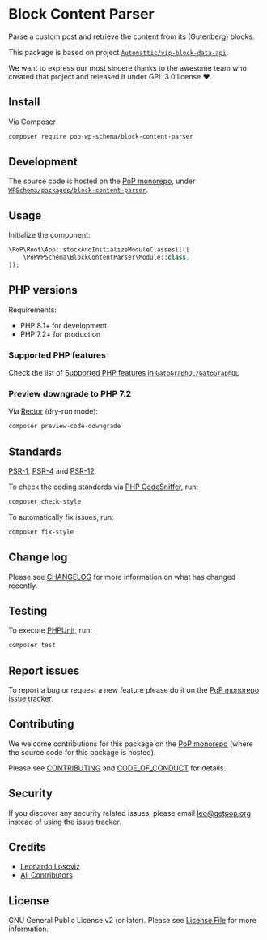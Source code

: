 # Block Content Parser

<!--
[![Build Status][ico-travis]][link-travis]
[![Quality Score][ico-code-quality]][link-code-quality]
[![Software License][ico-license]](LICENSE.md)
[![Latest Version on Packagist][ico-version]][link-packagist]
[![Coverage Status][ico-scrutinizer]][link-scrutinizer]
[![Total Downloads][ico-downloads]][link-downloads]
-->

Parse a custom post and retrieve the content from its (Gutenberg) blocks.

This package is based on project [`Automattic/vip-block-data-api`](https://github.com/Automattic/vip-block-data-api).

We want to express our most sincere thanks to the awesome team who created that project and released it under GPL 3.0 license ❤️.

## Install

Via Composer

``` bash
composer require pop-wp-schema/block-content-parser
```

## Development

The source code is hosted on the [PoP monorepo](https://github.com/GatoGraphQL/GatoGraphQL), under [`WPSchema/packages/block-content-parser`](https://github.com/GatoGraphQL/GatoGraphQL/tree/master/layers/WPSchema/packages/block-content-parser).

## Usage

Initialize the component:

``` php
\PoP\Root\App::stockAndInitializeModuleClasses([([
    \PoPWPSchema\BlockContentParser\Module::class,
]);
```

## PHP versions

Requirements:

- PHP 8.1+ for development
- PHP 7.2+ for production

### Supported PHP features

Check the list of [Supported PHP features in `GatoGraphQL/GatoGraphQL`](https://github.com/GatoGraphQL/GatoGraphQL/blob/master/docs/supported-php-features.md)

### Preview downgrade to PHP 7.2

Via [Rector](https://github.com/rectorphp/rector) (dry-run mode):

```bash
composer preview-code-downgrade
```

## Standards

[PSR-1](https://www.php-fig.org/psr/psr-1), [PSR-4](https://www.php-fig.org/psr/psr-4) and [PSR-12](https://www.php-fig.org/psr/psr-12).

To check the coding standards via [PHP CodeSniffer](https://github.com/squizlabs/PHP_CodeSniffer), run:

``` bash
composer check-style
```

To automatically fix issues, run:

``` bash
composer fix-style
```

## Change log

Please see [CHANGELOG](CHANGELOG.md) for more information on what has changed recently.

## Testing

To execute [PHPUnit](https://phpunit.de/), run:

``` bash
composer test
```

## Report issues

To report a bug or request a new feature please do it on the [PoP monorepo issue tracker](https://github.com/GatoGraphQL/GatoGraphQL/issues).

## Contributing

We welcome contributions for this package on the [PoP monorepo](https://github.com/GatoGraphQL/GatoGraphQL) (where the source code for this package is hosted).

Please see [CONTRIBUTING](CONTRIBUTING.md) and [CODE_OF_CONDUCT](CODE_OF_CONDUCT.md) for details.

## Security

If you discover any security related issues, please email leo@getpop.org instead of using the issue tracker.

## Credits

- [Leonardo Losoviz][link-author]
- [All Contributors][link-contributors]

## License

GNU General Public License v2 (or later). Please see [License File](LICENSE.md) for more information.

[ico-version]: https://img.shields.io/packagist/v/pop-wp-schema/block-content-parser.svg?style=flat-square
[ico-license]: https://img.shields.io/badge/license-GPLv2-brightgreen.svg?style=flat-square
[ico-travis]: https://img.shields.io/travis/pop-wp-schema/block-content-parser/master.svg?style=flat-square
[ico-scrutinizer]: https://img.shields.io/scrutinizer/coverage/g/pop-wp-schema/block-content-parser.svg?style=flat-square
[ico-code-quality]: https://img.shields.io/scrutinizer/g/pop-wp-schema/block-content-parser.svg?style=flat-square
[ico-downloads]: https://img.shields.io/packagist/dt/pop-wp-schema/block-content-parser.svg?style=flat-square

[link-packagist]: https://packagist.org/packages/pop-wp-schema/block-content-parser
[link-travis]: https://travis-ci.org/pop-wp-schema/block-content-parser
[link-scrutinizer]: https://scrutinizer-ci.com/g/pop-wp-schema/block-content-parser/code-structure
[link-code-quality]: https://scrutinizer-ci.com/g/pop-wp-schema/block-content-parser
[link-downloads]: https://packagist.org/packages/pop-wp-schema/block-content-parser
[link-author]: https://github.com/leoloso
[link-contributors]: ../../../../../../contributors
